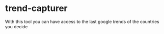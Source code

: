 # trend-capturer
With this tool you can have access to the last google trends of the countries you decide

